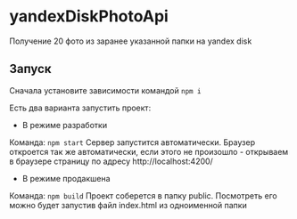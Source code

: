 # yandexDiskPhotoApi

Получение 20 фото из заранее указанной папки на yandex disk


## Запуск

Сначала установите зависимости командой `npm i`

Есть два варианта запустить проект:

- В режиме разработки

Команда: `npm start`
Сервер запустится автоматически. Браузер откроется так же автоматически, если этого не произошло - открываем в браузере страницу по адресу http://localhost:4200/


- В режиме продакшена

Команда: `npm build`
Проект соберется в папку public. Посмотреть его можно будет запустив файл index.html из одноименной папки

